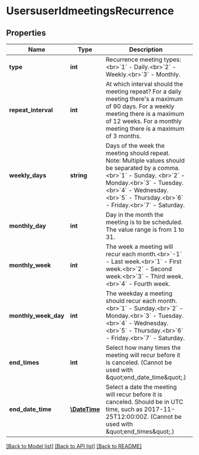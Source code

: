 # UsersuserIdmeetingsRecurrence

## Properties
Name | Type | Description | Notes
------------ | ------------- | ------------- | -------------
**type** | **int** | Recurrence meeting types:&lt;br&gt;&#x60;1&#x60; - Daily.&lt;br&gt;&#x60;2&#x60; - Weekly.&lt;br&gt;&#x60;3&#x60; - Monthly. | [optional] 
**repeat_interval** | **int** | At which interval should the meeting repeat? For a daily meeting there&#39;s a maximum of 90 days. For a weekly meeting there is a maximum of 12 weeks. For a monthly meeting there is a maximum of 3 months. | [optional] 
**weekly_days** | **string** | Days of the week the meeting should repeat.  Note: Multiple values should be separated by a comma. &lt;br&gt;&#x60;1&#x60;  - Sunday. &lt;br&gt;&#x60;2&#x60; - Monday.&lt;br&gt;&#x60;3&#x60; - Tuesday.&lt;br&gt;&#x60;4&#x60; -  Wednesday.&lt;br&gt;&#x60;5&#x60; -  Thursday.&lt;br&gt;&#x60;6&#x60; - Friday.&lt;br&gt;&#x60;7&#x60; - Saturday. | [optional] 
**monthly_day** | **int** | Day in the month the meeting is to be scheduled. The value range is from 1 to 31. | [optional] 
**monthly_week** | **int** | The week a meeting will recur each month.&lt;br&gt;&#x60;-1&#x60; - Last week.&lt;br&gt;&#x60;1&#x60; - First week.&lt;br&gt;&#x60;2&#x60; - Second week.&lt;br&gt;&#x60;3&#x60; - Third week.&lt;br&gt;&#x60;4&#x60; - Fourth week. | [optional] 
**monthly_week_day** | **int** | The weekday a meeting should recur each month.&lt;br&gt;&#x60;1&#x60; - Sunday.&lt;br&gt;&#x60;2&#x60; - Monday.&lt;br&gt;&#x60;3&#x60; - Tuesday.&lt;br&gt;&#x60;4&#x60; -  Wednesday.&lt;br&gt;&#x60;5&#x60; - Thursday.&lt;br&gt;&#x60;6&#x60; - Friday.&lt;br&gt;&#x60;7&#x60; - Saturday. | [optional] 
**end_times** | **int** | Select how many times the meeting will recur before it is canceled. (Cannot be used with \&quot;end_date_time\&quot;.) | [optional] 
**end_date_time** | [**\DateTime**](\DateTime.md) | Select a date the meeting will recur before it is canceled. Should be in UTC time, such as 2017-11-25T12:00:00Z. (Cannot be used with \&quot;end_times\&quot;.) | [optional] 

[[Back to Model list]](../README.md#documentation-for-models) [[Back to API list]](../README.md#documentation-for-api-endpoints) [[Back to README]](../README.md)



